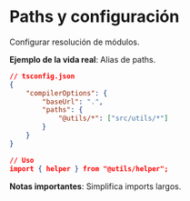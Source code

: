 # Paths y configuración

Configurar resolución de módulos.

**Ejemplo de la vida real**: Alias de paths.

```json
// tsconfig.json
{
    "compilerOptions": {
        "baseUrl": ".",
        "paths": {
            "@utils/*": ["src/utils/*"]
        }
    }
}

// Uso
import { helper } from "@utils/helper";
```

**Notas importantes**: Simplifica imports largos.